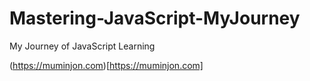 # Mastering-JavaScript-MyJourney
My Journey of JavaScript Learning

(https://muminjon.com)[https://muminjon.com]
